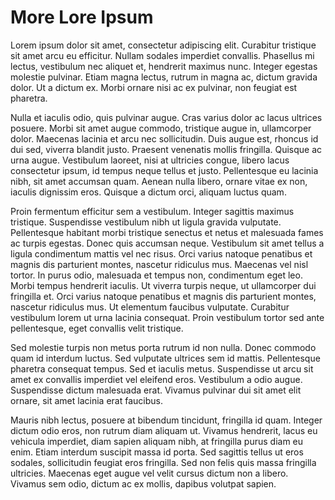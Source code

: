 # More Lore Ipsum

Lorem ipsum dolor sit amet, consectetur adipiscing elit. Curabitur tristique sit amet arcu eu efficitur. Nullam sodales imperdiet convallis. Phasellus mi lectus, vestibulum nec aliquet et, hendrerit maximus nunc. Integer egestas molestie pulvinar. Etiam magna lectus, rutrum in magna ac, dictum gravida dolor. Ut a dictum ex. Morbi ornare nisi ac ex pulvinar, non feugiat est pharetra.

Nulla et iaculis odio, quis pulvinar augue. Cras varius dolor ac lacus ultrices posuere. Morbi sit amet augue commodo, tristique augue in, ullamcorper dolor. Maecenas lacinia et arcu nec sollicitudin. Duis augue est, rhoncus id dui sed, viverra blandit justo. Praesent venenatis mollis fringilla. Quisque ac urna augue. Vestibulum laoreet, nisi at ultricies congue, libero lacus consectetur ipsum, id tempus neque tellus et justo. Pellentesque eu lacinia nibh, sit amet accumsan quam. Aenean nulla libero, ornare vitae ex non, iaculis dignissim eros. Quisque a dictum orci, aliquam luctus quam.

Proin fermentum efficitur sem a vestibulum. Integer sagittis maximus tristique. Suspendisse vestibulum nibh ut ligula gravida vulputate. Pellentesque habitant morbi tristique senectus et netus et malesuada fames ac turpis egestas. Donec quis accumsan neque. Vestibulum sit amet tellus a ligula condimentum mattis vel nec risus. Orci varius natoque penatibus et magnis dis parturient montes, nascetur ridiculus mus. Maecenas vel nisl tortor. In purus odio, malesuada et tempus non, condimentum eget leo. Morbi tempus hendrerit iaculis. Ut viverra turpis neque, ut ullamcorper dui fringilla et. Orci varius natoque penatibus et magnis dis parturient montes, nascetur ridiculus mus. Ut elementum faucibus vulputate. Curabitur vestibulum lorem ut urna lacinia consequat. Proin vestibulum tortor sed ante pellentesque, eget convallis velit tristique.

Sed molestie turpis non metus porta rutrum id non nulla. Donec commodo quam id interdum luctus. Sed vulputate ultrices sem id mattis. Pellentesque pharetra consequat tempus. Sed et iaculis metus. Suspendisse ut arcu sit amet ex convallis imperdiet vel eleifend eros. Vestibulum a odio augue. Suspendisse dictum malesuada erat. Vivamus pulvinar dui sit amet elit ornare, sit amet lacinia erat faucibus.

Mauris nibh lectus, posuere at bibendum tincidunt, fringilla id quam. Integer dictum odio eros, non rutrum diam aliquam ut. Vivamus hendrerit, lacus eu vehicula imperdiet, diam sapien aliquam nibh, at fringilla purus diam eu enim. Etiam interdum suscipit massa id porta. Sed sagittis tellus ut eros sodales, sollicitudin feugiat eros fringilla. Sed non felis quis massa fringilla ultricies. Maecenas eget augue vel velit cursus dictum non a libero. Vivamus sem odio, dictum ac ex mollis, dapibus volutpat sapien.